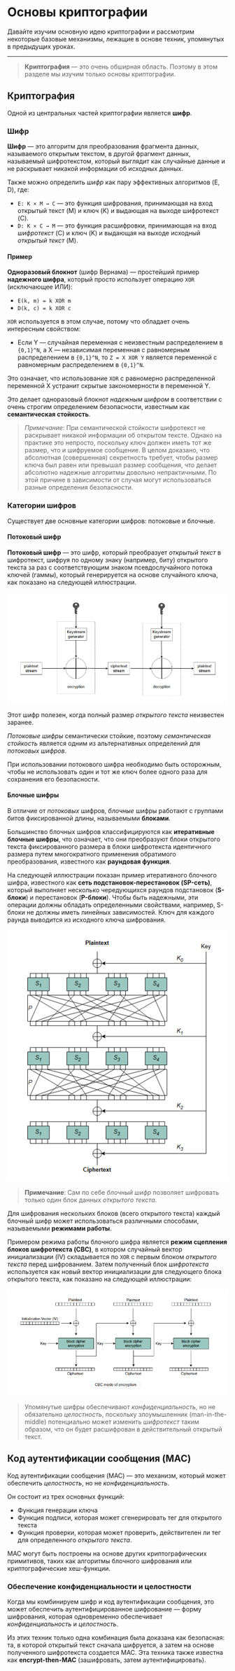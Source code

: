 # Основы криптографии

Давайте изучим основную идею криптографии и рассмотрим некоторые базовые механизмы, лежащие в основе техник, упомянутых в предыдущих уроках.

---
> **Криптография** — это очень обширная область. Поэтому в этом разделе мы изучим только основы криптографии.

## Криптография
Одной из центральных частей криптографии является **шифр**.

### Шифр
**Шифр** — это алгоритм для преобразования фрагмента данных, называемого открытым текстом, в другой фрагмент данных, называемый шифротекстом, который выглядит как случайные данные и не раскрывает никакой информации об исходных данных.

Также можно определить *шифр* как пару эффективных алгоритмов (E, D), где:
*   `E: K × M → C` — это функция шифрования, принимающая на вход открытый текст (M) и ключ (K) и выдающая на выходе шифротекст (C).
*   `D: K × C → M` — это функция расшифровки, принимающая на вход *шифротекст* (C) и ключ (K) и выдающая на выходе исходный *открытый текст* (M).

#### Пример
**Одноразовый блокнот** (шифр Вернама) — простейший пример **надежного шифра**, который просто использует операцию `XOR` (исключающее ИЛИ):
*   `E(k, m) = k XOR m`
*   `D(k, c) = k XOR c`

`XOR` используется в этом случае, потому что обладает очень интересным свойством:
*   Если Y — случайная переменная с неизвестным распределением в `{0,1}^N`, а X — независимая переменная с равномерным распределением в `{0,1}^N`, то `Z = X XOR Y` является переменной с равномерным распределением в `{0,1}^N`.

Это означает, что использование `XOR` с равномерно распределенной переменной X устранит скрытые закономерности в переменной Y.

Это делает одноразовый блокнот *надежным шифром* в соответствии с очень строгим определением безопасности, известным как **семантическая стойкость**.

> *Примечание*: При семантической стойкости шифротекст не раскрывает никакой информации об открытом тексте. Однако на практике это непросто, поскольку ключ должен иметь тот же размер, что и шифруемое сообщение. В целом доказано, что абсолютная (совершенная) секретность требует, чтобы размер ключа был равен или превышал размер сообщения, что делает абсолютно надежные алгоритмы довольно непрактичными. По этой причине в зависимости от случая могут использоваться разные определения безопасности.

### Категории шифров
Существует две основные категории шифров: потоковые и блочные.

#### Потоковый шифр
**Потоковый шифр** — это шифр, который преобразует *открытый текст* в шифротекст, шифруя по одному знаку (например, биту) открытого текста за раз с соответствующим знаком псевдослучайного потока ключей (гаммы), который генерируется на основе случайного ключа, как показано на следующей иллюстрации.

![img_5.png](img/img_5.png)

Этот шифр полезен, когда полный размер *открытого текста* неизвестен заранее.

*Потоковые шифры* семантически стойкие, поэтому *семантическая стойкость* является одним из альтернативных определений для *потоковых шифров*.

При использовании потокового шифра необходимо быть осторожным, чтобы не использовать один и тот же ключ более одного раза для сохранения его безопасности.

#### Блочные шифры
В отличие от *потоковых* шифров, *блочные* шифры работают с группами битов фиксированной длины, называемыми **блоками**.

Большинство блочных шифров классифицируются как **итеративные блочные шифры**, что означает, что они преобразуют блоки открытого текста фиксированного размера в блоки шифротекста идентичного размера путем многократного применения обратимого преобразования, известного как **раундовая функция**.

На следующей иллюстрации показан пример итеративного блочного шифра, известного как **сеть подстановок-перестановок (SP-сеть)**, который выполняет несколько чередующихся раундов подстановок (**S-блоки**) и перестановок (**P-блоки**). Чтобы быть надежными, эти операции должны обладать определенными свойствами, например, S-блоки не должны иметь линейных зависимостей. Ключ для каждого раунда выводится из исходного ключа шифрования.

![img_6.png](img/img_6.png)

> **Примечание**: Сам по себе *блочный шифр* позволяет шифровать только один блок данных *открытого текста*.

Для шифрования нескольких блоков (всего открытого текста) каждый блочный шифр может использоваться различными способами, называемыми **режимами работы**.

Примером режима работы блочного шифра является **режим сцепления блоков шифротекста (CBC)**, в котором случайный вектор инициализации (IV) складывается по `XOR` с первым блоком *открытого текста* перед шифрованием. Затем полученный блок *шифротекста* используется как новый вектор инициализации для следующего блока открытого текста, как показано на следующей иллюстрации:

![img_7.png](img/img_7.png)

> Упомянутые шифры обеспечивают *конфиденциальность*, но не обязательно *целостность*, поскольку злоумышленник (man-in-the-middle) потенциально может изменить *шифротекст* таким образом, что он будет расшифрован в действительный открытый текст.

## Код аутентификации сообщения (MAC)
Код аутентификации сообщения (MAC) — это механизм, который может обеспечить *целостность*, но не *конфиденциальность*.

Он состоит из трех основных функций:
*   Функция генерации ключа
*   Функция подписи, которая может сгенерировать тег для открытого текста
*   Функция проверки, которая может проверить, действителен ли тег для определенного *открытого текста*.

MAC могут быть построены на основе других криптографических примитивов, таких как алгоритмы блочного шифрования или криптографические хеш-функции.

### Обеспечение конфиденциальности и целостности
Когда мы комбинируем шифр и код аутентификации сообщения, это может обеспечить аутентифицированное шифрование — форму шифрования, которая одновременно обеспечивает *конфиденциальность* и *целостность*.

Из этих техник только одна комбинация была доказана как безопасная: та, в которой открытый текст сначала шифруется, а затем на основе полученного шифротекста создается MAC. Эта техника также известна как **encrypt-then-MAC** (зашифровать, затем аутентифицировать).
